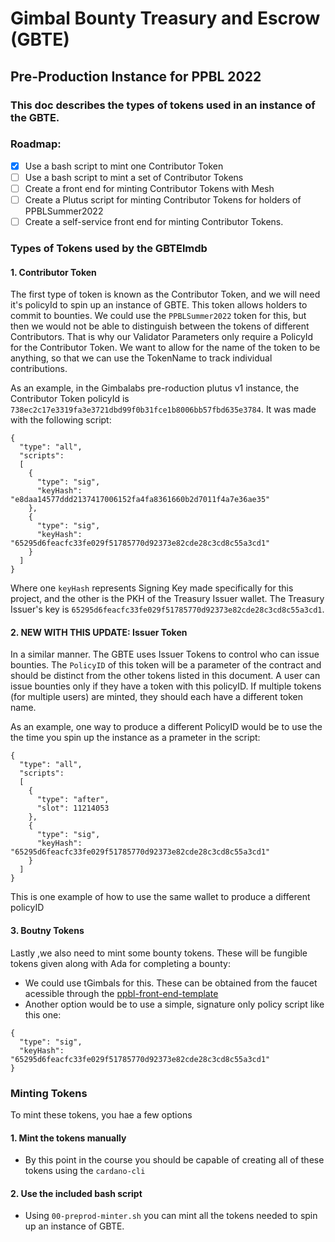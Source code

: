 # Gimbal Bounty Treasury and Escrow (GBTE)
## Pre-Production Instance for PPBL 2022

### This doc describes the types of tokens used in an instance of the GBTE.

### Roadmap:
- [x] Use a bash script to mint one Contributor Token
- [ ] Use a bash script to mint a set of Contributor Tokens
- [ ] Create a front end for minting Contributor Tokens with Mesh
- [ ] Create a Plutus script for minting Contributor Tokens for holders of PPBLSummer2022
- [ ] Create a self-service front end for minting Contributor Tokens.

### Types of Tokens used by the GBTElmdb

#### 1. Contributor Token
The first type of token is known as the Contributor Token, and we will need it's policyId to spin up an instance of GBTE. This token allows holders to commit to bounties. We could use the `PPBLSummer2022` token for this, but then we would not be able to distinguish between the tokens of different Contributors. That is why our Validator Parameters only require a PolicyId for the Contributor Token. We want to allow for the name of the token to be anything, so that we can use the TokenName to track individual contributions.

As an example, in the Gimbalabs pre-roduction plutus v1 instance, the Contributor Token policyId is `738ec2c17e3319fa3e3721dbd99f0b31fce1b8006bb57fbd635e3784`. It was made with the following script:
```
{
  "type": "all",
  "scripts":
  [
    {
      "type": "sig",
      "keyHash": "e8daa14577ddd2137417006152fa4fa8361660b2d7011f4a7e36ae35"
    },
    {
      "type": "sig",
      "keyHash": "65295d6feacfc33fe029f51785770d92373e82cde28c3cd8c55a3cd1"
    }
  ]
}
```

Where one `keyHash` represents Signing Key made specifically for this project, and the other is the PKH of the Treasury Issuer wallet. The Treasury Issuer's key is `65295d6feacfc33fe029f51785770d92373e82cde28c3cd8c55a3cd1`.

#### 2. NEW WITH THIS UPDATE: Issuer Token
In a similar manner. The GBTE uses Issuer Tokens to control who can issue bounties. The `PolicyID` of this token will be a parameter of the contract and should be distinct from the other tokens listed in this document. A user can issue bounties only if they have a token with this policyID. If multiple tokens (for multiple users) are minted, they should each have a different token name.

As an example, one way to produce a different PolicyID would be to use the the time you spin up the instance as a prameter in the script:
```
{
  "type": "all",
  "scripts":
  [
    {
      "type": "after",
      "slot": 11214053
    },
    {
      "type": "sig",
      "keyHash": "65295d6feacfc33fe029f51785770d92373e82cde28c3cd8c55a3cd1"
    }
  ]
}
```
This is one example of how to use the same wallet to produce a different policyID

#### 3. Boutny Tokens
Lastly ,we also need to mint some bounty tokens. These will be fungible tokens given along with Ada for completing a bounty:
- We could use tGimbals for this. These can be obtained from the faucet acessible through the [ppbl-front-end-template](https://gitlab.com/gimbalabs/plutus-pbl-summer-2022/ppbl-front-end-template)
- Another option would be to use a simple, signature only policy script like this one:
```
{
  "type": "sig",
  "keyHash": "65295d6feacfc33fe029f51785770d92373e82cde28c3cd8c55a3cd1"
}
```

### Minting Tokens

To mint these tokens, you hae a few options

#### 1. Mint the tokens manually
- By this point in the course you should be capable of creating all of these tokens using the `cardano-cli`

#### 2. Use the included bash script
- Using `00-preprod-minter.sh` you can mint all the tokens needed to spin up an instance of GBTE.
